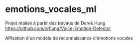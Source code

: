 # emotions_vocales_ml

Projet réalisé à partir des travaux de Derek Hung https://github.com/crhung/Voice-Emotion-Detector

APIsation d'un modèle de reconnaissance d'émotions vocales
